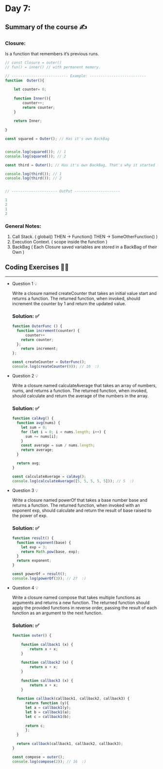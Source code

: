 # Day 7:

## Summary of the course ✍️

### Closure:
Is a function that remembers it’s previous runs.

```javascript
// const Closure = outer()
// fun() = inner() // with permanent memory.

// -------------------------- Example: --------------------------
function  Outer(){
    
    let counter= 0;
    
    function Inner(){
        counter++;
        return counter;
    }
    
    return Inner;
    
}

const squared = Outer(); // Has it's own BackBag


console.log(squared()); // 1
console.log(squared()); // 2

const third = Outer(); // Has it's own BackBag, That's why it started from 0 again.

console.log(third()); // 1
console.log(third()); // 2


// --------------------- OutPut ---------------------

1
2
1
2

```

### General Notes:

1. Call Stack. ( global() THEN ->  Function() THEN -> SomeOtherFunction() )
2. Execution Context. ( scope inside the function )
3. BackBag ( Each Closure saved variables are stored in a BackBag of their Own )


## Coding Exercises 👨‍💻

---

- Question 1 💡
    
    Write a closure named createCounter that takes an initial value start and returns a function. The returned function, when invoked, should increment the counter by 1 and return the updated value.
    
    ### Solution: ✅
    
    ```jsx
    function OuterFunc () {
      function increment(counter) {
          counter++
        return counter;  
      };
        return increment;
    };
    
    const createCounter = OuterFunc();
    console.log(createCounter(9)); // 10  :)
    ```
    
- Question 2 💡
    
    Write a closure named calculateAverage that takes an array of numbers, nums, and returns a function. The returned function, when invoked, should calculate and return the average of the numbers in the array.
    
    ### Solution: ✅
    
    ```jsx
    function calAvg() {
      function avg(nums) {
        let sum = 0;
        for (let i = 0; i < nums.length; i++) {
          sum += nums[i];
        }
        const average = sum / nums.length;
        return average;
      }
    
      return avg;
    }
    
    const calculateAverage = calAvg();
    console.log(calculateAverage([5, 5, 5, 5, 5])); // 5  :)
    ```
    
- Question 3 💡
    
    Write a closure named powerOf that takes a base number base and returns a function. The returned function, when invoked with an exponent exp, should calculate and return the result of base raised to the power of exp.
    
    ### Solution: ✅
    
    ```jsx
    function result() {
      function exponent(base) {
        let exp = 3;
        return Math.pow(base, exp);
      }
      return exponent;
    }
    
    const powerOf = result();
    console.log(powerOf(3)); // 27  :)
    ```
    
- Question 4 💡
    
    Write a closure named compose that takes multiple functions as arguments and returns a new function. The returned function should apply the provided functions in reverse order, passing the result of each function as an argument to the next function.
    
    ### Solution: ✅
    
    ```jsx
    function outer() {
        
        function callback1 (x) {
            return x + x;
        }
        
        function callback2 (x) {
            return x + x;
        }
        
        function callback3 (x) {
            return x + x;
        }
        
      function callback(callback1, callback2, callback3) {
          return function (y){
          let a = callback1(y);
          let b = callback1(a);
          let c = callback1(b);
          
          return c;
          };
      }
      
      return callback(callback1, callback2, callback3);
    }
    
    const compose = outer();
    console.log(compose(2)); // 16  :)
    ```
